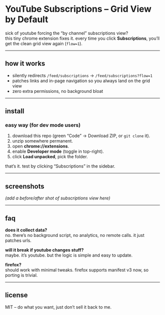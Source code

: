 # YouTube Subscriptions – Grid View by Default

sick of youtube forcing the “by channel” subscriptions view?  
this tiny chrome extension fixes it. every time you click **Subscriptions**, you’ll get the clean grid view again (`flow=1`).

---

## how it works
- silently redirects `/feed/subscriptions` → `/feed/subscriptions?flow=1`
- patches links and in-page navigation so you always land on the grid view
- zero extra permissions, no background bloat

---

## install

### easy way (for dev mode users)
1. download this repo (green “Code” → Download ZIP, or `git clone` it).
2. unzip somewhere permanent.
3. open **chrome://extensions**.
4. enable **Developer mode** (toggle in top-right).
5. click **Load unpacked**, pick the folder.

that’s it. test by clicking “Subscriptions” in the sidebar.

---

## screenshots
*(add a before/after shot of subscriptions view here)*

---

## faq
**does it collect data?**  
no. there’s no background script, no analytics, no remote calls. it just patches urls.

**will it break if youtube changes stuff?**  
maybe. it’s youtube. but the logic is simple and easy to update.

**firefox?**  
should work with minimal tweaks. firefox supports manifest v3 now, so porting is trivial.

---

## license
MIT – do what you want, just don’t sell it back to me.

